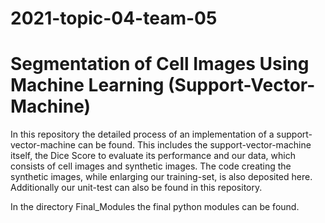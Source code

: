 # 2021-topic-04-team-05
# Segmentation of Cell Images Using Machine Learning (Support-Vector-Machine)

In this repository the detailed process of an implementation of a support-vector-machine can be found. 
This includes the support-vector-machine itself, the Dice Score to evaluate its performance and our data, which consists of cell images and synthetic images. 
The code creating the synthetic images, while enlarging our training-set, is also deposited here.
Additionally our unit-test can also be found in this repository.

In the directory Final_Modules the final python modules can be found.
